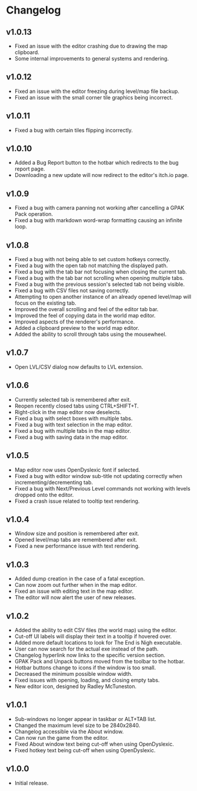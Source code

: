 # Changelog

## v1.0.13
* Fixed an issue with the editor crashing due to drawing the map clipboard.
* Some internal improvements to general systems and rendering.

## v1.0.12
* Fixed an issue with the editor freezing during level/map file backup.
* Fixed an issue with the small corner tile graphics being incorrect.

## v1.0.11
* Fixed a bug with certain tiles flipping incorrectly.

## v1.0.10
* Added a Bug Report button to the hotbar which redirects to the bug report page.
* Downloading a new update will now redirect to the editor's itch.io page.

## v1.0.9
* Fixed a bug with camera panning not working after cancelling a GPAK Pack operation.
* Fixed a bug with markdown word-wrap formatting causing an infinite loop.

## v1.0.8
* Fixed a bug with not being able to set custom hotkeys correctly.
* Fixed a bug with the open tab not matching the displayed path.
* Fixed a bug with the tab bar not focusing when closing the current tab.
* Fixed a bug with the tab bar not scrolling when opening multiple tabs.
* Fixed a bug with the previous session's selected tab not being visible.
* Fixed a bug with CSV files not saving correctly.
* Attempting to open another instance of an already opened level/map will focus on the existing tab.
* Improved the overall scrolling and feel of the editor tab bar.
* Improved the feel of copying data in the world map editor.
* Improved aspects of the renderer's performance.
* Added a clipboard preview to the world map editor.
* Added the ability to scroll through tabs using the mousewheel.

## v1.0.7
* Open LVL/CSV dialog now defaults to LVL extension.

## v1.0.6
* Currently selected tab is remembered after exit.
* Reopen recently closed tabs using CTRL+SHIFT+T.
* Right-click in the map editor now deselects.
* Fixed a bug with select boxes with multiple tabs.
* Fixed a bug with text selection in the map editor.
* Fixed a bug with multiple tabs in the map editor.
* Fixed a bug with saving data in the map editor.

## v1.0.5
* Map editor now uses OpenDyslexic font if selected.
* Fixed a bug with editor window sub-title not updating correctly when incrementing/decrementing tab.
* Fixed a bug with Next/Previous Level commands not working with levels dropped onto the editor.
* Fixed a crash issue related to tooltip text rendering.

## v1.0.4
* Window size and position is remembered after exit.
* Opened level/map tabs are remembered after exit.
* Fixed a new performance issue with text rendering.

## v1.0.3
* Added dump creation in the case of a fatal exception.
* Can now zoom out further when in the map editor.
* Fixed an issue with editing text in the map editor.
* The editor will now alert the user of new releases.

## v1.0.2
* Added the ability to edit CSV files (the world map) using the editor.
* Cut-off UI labels will display their text in a tooltip if hovered over.
* Added more default locations to look for The End is Nigh executable.
* User can now search for the actual exe instead of the path.
* Changelog hyperlink now links to the specific version section.
* GPAK Pack and Unpack buttons moved from the toolbar to the hotbar.
* Hotbar buttons change to icons if the window is too small.
* Decreased the minimum possible window width.
* Fixed issues with opening, loading, and closing empty tabs.
* New editor icon, designed by Radley McTuneston.

## v1.0.1
* Sub-windows no longer appear in taskbar or ALT+TAB list.
* Changed the maximum level size to be 2840x2840.
* Changelog accessible via the About window.
* Can now run the game from the editor.
* Fixed About window text being cut-off when using OpenDyslexic.
* Fixed hotkey text being cut-off when using OpenDyslexic.

## v1.0.0
* Initial release.
